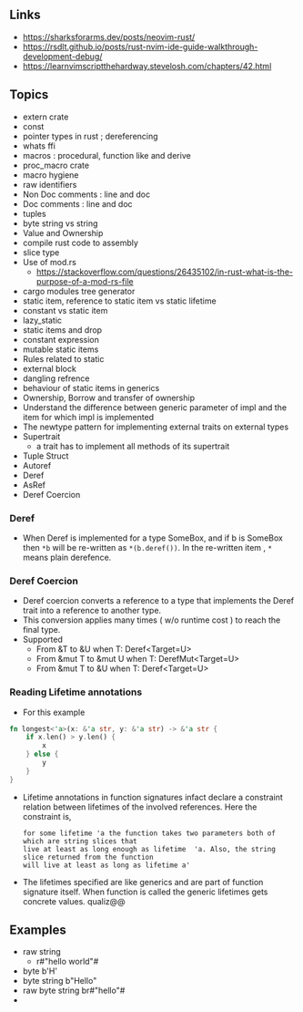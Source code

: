 ## Links

- https://sharksforarms.dev/posts/neovim-rust/
- https://rsdlt.github.io/posts/rust-nvim-ide-guide-walkthrough-development-debug/
- https://learnvimscriptthehardway.stevelosh.com/chapters/42.html

## Topics

- extern crate
- const
- pointer types in rust ; dereferencing
- whats ffi
- macros : procedural, function like and derive
- proc_macro crate
- macro hygiene
- raw identifiers
- Non Doc comments : line and doc
- Doc comments : line and doc
- tuples
- byte string vs string
- Value and Ownership
- compile rust code to assembly
- slice type
- Use of mod.rs
  - https://stackoverflow.com/questions/26435102/in-rust-what-is-the-purpose-of-a-mod-rs-file
- cargo modules tree generator
- static item, reference to static item vs static lifetime
- constant vs static item
- lazy_static
- static items and drop
- constant expression
- mutable static items
- Rules related to static
- external block
- dangling refrence
- behaviour of static items in generics
- Ownership, Borrow and transfer of ownership
- Understand the difference between generic parameter of impl
  and the item for which impl is implemented
- The newtype pattern for implementing external traits on external types
- Supertrait
  - a trait has to implement all methods of its supertrait
- Tuple Struct
- Autoref
- Deref
- AsRef
- Deref Coercion

### Deref

- When Deref is implemented for a type SomeBox, and if b is SomeBox then
  `*b` will be re-written as `*(b.deref())`. In the re-written
  item , `*` means plain derefence.

### Deref Coercion

- Deref coercion converts a reference to a type that implements the Deref trait into a reference to another type.
- This conversion applies many times ( w/o runtime cost ) to reach the final type.
- Supported
  - From &T to &U when T: Deref<Target=U>
  - From &mut T to &mut U when T: DerefMut<Target=U>
  - From &mut T to &U when T: Deref<Target=U>

### Reading Lifetime annotations

- For this example

```rust
fn longest<'a>(x: &'a str, y: &'a str) -> &'a str {
    if x.len() > y.len() {
        x
    } else {
        y
    }
}
```

- Lifetime annotations in function signatures infact declare a constraint relation between lifetimes of
  the involved references.
  Here the constraint is,
  ```
  for some lifetime 'a the function takes two parameters both of which are string slices that
  live at least as long enough as lifetime  'a. Also, the string slice returned from the function
  will live at least as long as lifetime a'
  ```
- The lifetimes specified are like generics and are part of function signature itself. When function is
  called the generic lifetimes gets concrete values.
  qualiz@@

## Examples

- raw string
  - r#"hello world"#
- byte b'H'
- byte string b"Hello"
- raw byte string br#"hello"#
-

